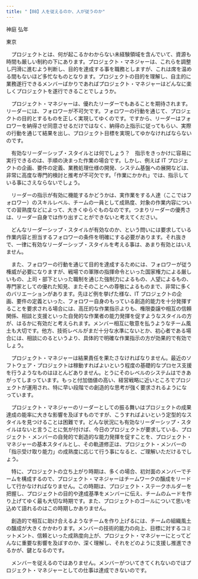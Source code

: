 ```yaml
---
title: "【08】人を従えるのか、人が従うのか"
---
```



神庭 弘年



東京


　プロジェクトとは、何が起こるかわからない未経験領域を含んでいて、資源も時間も厳しい制約の下にあります。プロジェクト・マネジャーは、これらを調整し円滑に進むよう判断し、目的を達成する事を職務としますが、これは席を温める間もないほど多忙なものとなります。プロジェクトの目的を理解し、自主的に業務遂行できるメンバーばかりであればプロジェクト・マネジャーはどんなに楽しくプロジェクトを遂行できることでしょうか。

　プロジェクト・マネジャーは、優れたリーダーでもあることを期待されます。リーダーには、フォロワーが不可欠です。フォロワーの行動を通じて、プロジェクトの目的とするものを正しく実現してゆくのです。ですから、リーダーはフォロワーを納得させ同意させるだけではなく、納得の上指示に従ってもらい、実際の行動を通じて結果を出し、プロジェクト目標を実現してゆかなければならないのです。

　有効なリーダーシップ・スタイルとは何でしょう？　指示をきっかけに容易に実行できるのは、手順の決まった作業の場合です。しかし、例えば IT プロジェクトの企画、要件の定義、業務処理仕様の開発、システム基盤への展開などは、非常に高度な専門的検討と推考が不可欠です。「作業にかかれ」では、指示している事にさえならないでしょう。

　リーダーの指示が有効に機能するかどうかは、実作業をする人達（ここではフォロワー）のスキルレベル、チームの一員として成熟度、対象の作業内容についての習熟度などによって、大きくゆらぐものなのです。つまりリーダーの優秀さは、リーダー自身では作り出すことができないと考えてください。

　どんなリーダーシップ・スタイルが有効なのか、という問いには要求している作業内容と担当するフォロワーの条件を明確にする必要があります。それ抜きで、一律に有効なリーダーシップ・スタイルを考える事は、あまり有効とはいえません。

　また、フォロワーの行動を通じて目的を達成するためには、フォロワーが従う権威が必要になりますが、戦場での軍隊の指揮命令といった国家権力による厳しいもの、上司・部下といった職制を通じた強制力によるもの、人望によるもの、専門家としての優れた知見、またそのことへの尊敬によるものまで、非常に多くのバリエーションがあります。先ほど例を挙げた様な、IT プロジェクトの企画、要件の定義といった、フォロワー自身のもっている創造的能力を十分発揮することを要求される場合には、高圧的な作業指示よりも、権限委譲や相互の信頼関係、相談と支援といった自発的な作業者の能力発揮を促すようなスタイルの方が、はるかに有効だと考えられます。メンバー相互に敬意を払うようなチーム風土も大切です。他方、技術レベルがまだ十分な水準にないとか、初心者である場合には、相談にのるというより、具体的で明確な作業指示の方が効果的で有効でしょう。

　プロジェクト・マネジャーは結果責任を果たさなければなりません。最近のソフトウェア・プロジェクトは稼動すればよいという程度の基礎的なプロセス支援を行うようなものはほとんどありません。とうにそのレベルのシステムはできあがってしまっています。もっと付加価値の高い、経営戦略に近いところでプロジェクトが運用され、特に早い段階での創造的な思考が強く要求されるようになっています。

　プロジェクト・マネジャーのリーダーとしての振る舞いはプロジェクトの成果達成の能率に大きな影響を及ぼすものですが、こうすればよいという定型的なスタイルを見つけることは困難です。どんな状況にも有効なリーダーシップ・スタイルはないと言うことに気が付けば、今日のプロジェクトが要求している、プロジェクト・メンバーの自発的で創造的な能力発揮を促すことを、プロジェクト・マネジャーの基本スタイルとし、その軌道修正は、プロジェクト・メンバーの「指示受け取り能力」の成熟度に応じて行う事になると、ご理解いただけるでしょう。

　特に、プロジェクトの立ち上がり時期は、多くの場合、初対面のメンバーでチームを構成するので、プロジェクト・マネジャーはチームワークの醸成をリードして行かなければなりません。この時期は、プロジェクト・ステークホルダーを把握し、プロジェクトの目的や達成基準をメンバーに伝え、チームのムードを作り上げてゆく最も大切な時期です。また、プロジェクトのゴールについて思いを込めて語れるのはこの時期しかありません。

　創造的で相互に助け合えるようなチームを作り上げるには、チームの組織風土の醸成が大きくかかわります。メンバーの技術的能力の向上、目標に対するコミットメント、信頼といった成熟度向上が、プロジェクト・マネジャーにとってどんなに重要な影響を及ぼすのか、深く理解し、それをどのように支援し推進できるかが、鍵となるのです。

　メンバーを従えるのではありません。メンバーがついてきてくれないのではプロジェクト・マネジャーとしての仕事は達成できないのです。
